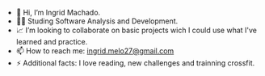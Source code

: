 - 👋 Hi, I’m Ingrid Machado.
- 👩‍💻 Studing Software Analysis and Development.
- 📈 I’m looking to collaborate on basic projects wich I could use what I've learned and practice.
- 📫 How to reach me: ingrid.melo27@gmail.com
- ⚡ Additional facts: I love reading, new challenges and trainning crossfit.

<!---
ingridev-cf/ingridev-cf is a ✨ special ✨ repository because its `README.md` (this file) appears on your GitHub profile.
You can click the Preview link to take a look at your changes.
--->

